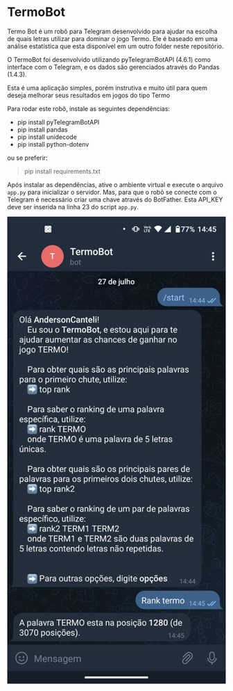 # TermoBot

Termo Bot é um robô para Telegram desenvolvido para ajudar na escolha de quais letras utilizar para dominar o jogo Termo. Ele é baseado em uma análise estatística que esta disponível em um outro folder neste repositório.

O TermoBot foi desenvolvido utilizando pyTelegramBotAPI (4.6.1) como interface com o Telegram, e os dados são gerenciados através do Pandas (1.4.3).

Esta é uma aplicação simples, porém instrutiva e muito útil para quem deseja melhorar seus resultados em jogos do tipo Termo

Para rodar este robô, instale as seguintes dependências:

- pip install pyTelegramBotAPI
- pip install pandas
- pip install unidecode
- pip install python-dotenv


ou se preferir:

> pip install requirements.txt


Após instalar as dependências, ative o ambiente virtual e execute o arquivo `app.py` para inicializar o servidor. Mas, para que o robô se conecte com o Telegram é necessário criar uma chave através do BotFather. Esta API_KEY deve ser inserida na linha 23 do script `app.py`.


<p align="center">
<img src="https://raw.githubusercontent.com/andersonmdcanteli/termo/main/images/termo_bot_print.png" alt="screenshot do TermoBot ao ser inicializado e com a solicitação do ranking da palavra termo" width="800px">
</p>

